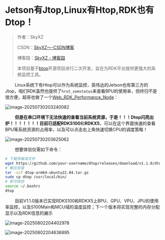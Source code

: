 # Jetson有Jtop,Linux有Htop,RDK也有Dtop！

> 作者：SkyXZ
>
> CSDN：[SkyXZ～-CSDN博客](https://blog.csdn.net/xiongqi123123?spm=1000.2115.3001.5343)
>
> 博客园：[SkyXZ - 博客园](https://www.cnblogs.com/SkyXZ)
>
> 本项目基于[btop](https://github.com/aristocratos/btop)开源项目进行二次开发，旨在为RDK平台提供更强大的系统监控工具。

&nbsp;&nbsp;&nbsp;&nbsp;&nbsp;&nbsp;&nbsp;&nbsp;Linux系统下有Htop可以作为系统监控，英伟达的Jetson也有第三方的Jtop，咱们RDK虽然也提供了`hrut_somstatus`来查看BPU的使用率，但终归不是很方便，超哥也做了一个[Web_RDK_Performance_Node](https://github.com/WuChao-2024/Web_RDK_Performance_Node)：

![image-20250730203240082](https://img2024.cnblogs.com/blog/3505969/202507/3505969-20250730203244517-348834443.png)

&nbsp;&nbsp;&nbsp;&nbsp;&nbsp;&nbsp;&nbsp;&nbsp;**但是在串口环境下无法快速的查看当前系统资源，于是！！！Dtop闪亮出炉！！！！！！！**目前已适配**RDKS100**和**RDKX5**，可以在这个界面快速的查看BPU等系统资源的占用率，以及可以点击右上角快速切换CPU的调度策略！

![image-20250730203625062](https://img2024.cnblogs.com/blog/3505969/202507/3505969-20250730203629184-2144438723.png)

&nbsp;&nbsp;&nbsp;&nbsp;&nbsp;&nbsp;&nbsp;&nbsp;想要体验仅需如下命令：

```bash
# 下载预编译文件
wget https://github.com/your-username/dtop/releases/download/v1.1.0/dtop-arm64-ubuntu22.04.tar.gz
# 解压安装
tar -xzf dtop-arm64-ubuntu22.04.tar.gz
sudo cp dtop /usr/local/bin/
# 即可体验
source ~/.bashrc
dtop
```

&nbsp;&nbsp;&nbsp;&nbsp;&nbsp;&nbsp;&nbsp;&nbsp;目前V1.1.0版本已实现RDKS100和RDKX5上BPU、GPU、VPU、JPU的使用率监控，以及S100Main和MCU域的温度监控；下一个版本将实现完整的内存分配显示以及RDK信息的展示

![image-20250802204402978](https://img2024.cnblogs.com/blog/3505969/202508/3505969-20250802204405140-1529566624.png)

![image-20250802204636895](https://img2024.cnblogs.com/blog/3505969/202508/3505969-20250802204638778-230886562.png)









